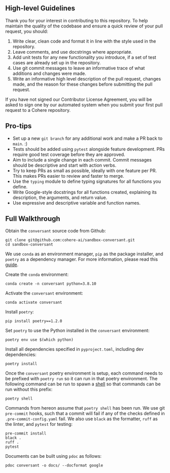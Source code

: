 ## High-level Guidelines

Thank you for your interest in contributing to this repository. To help maintain
the quality of the codebase and ensure a quick review of your pull request, you
should:

1. Write clear, clean code and format it in line with the style used in the 
repository.
2. Leave comments, and use docstrings where appropriate.
3. Add unit tests for any new functionality you introduce, if a set of test cases
are already set up in the repository.
4. Use git commit messages to leave an informative trace of what additions and
changes were made.
5. Write an informative high level description of the pull request, changes made,
and the reason for these changes before submitting the pull request.

If you have not signed our Contributor License Agreement, you will be asked to
sign one by our automated system when you submit your first pull request to
a Cohere repository.

## Pro-tips
- Set up a new `git branch` for any additional work and make a PR back to `main`. :)
- Tests should be added using `pytest` alongside feature development. PRs require good test coverage before they are approved.
- Aim to include a single change in each commit. Commit messages should be descriptive and start with action verbs.
- Try to keep PRs as small as possible, ideally with one feature per PR. This makes PRs easier to review and faster to merge. 
- Use the `typing` module to define typing signatures for all functions you define.
- Write Google-style docstrings for all functions created, explaining its description, the arguments, and return value.
- Use expressive and descriptive variable and function names.

## Full Walkthrough

Obtain the `conversant` source code from Github:
```
git clone git@github.com:cohere-ai/sandbox-conversant.git
cd sandbox-conversant
```

We use `conda` as an environment manager, `pip` as the package installer, and `poetry` as a dependency manager. For more information, please read this [guide](https://ealizadeh.com/blog/guide-to-python-env-pkg-dependency-using-conda-poetry). 

Create the `conda` environment:
```
conda create -n conversant python=3.8.10
```

Activate the `conversant` environment:
```
conda activate conversant
```

Install `poetry`:
```
pip install poetry==1.2.0
```

Set `poetry` to use the Python installed in the `conversant` environment:
```
poetry env use $(which python)
```

Install all dependencies specified in `pyproject.toml`, including dev dependencies:
```
poetry install
```

Once the `conversant` poetry environment is setup, each command needs to be prefixed with `poetry run` so it can run in that poetry environment. The following command can be run to spawn a [shell](https://python-poetry.org/docs/cli/#shell) so that commands can be run without this prefix:
```
poetry shell
```

Commands from hereon assume that `poetry shell` has been run. We use git `pre-commit` hooks, such that a commit will fail if any of the checks defined in `.pre-commit-config.yaml` fail. We also use `black` as the formatter, `ruff` as the linter, and `pytest` for testing:
```
pre-commit install
black .
ruff .
pytest
```

Documents can be built using `pdoc` as follows:
```
pdoc conversant -o docs/ --docformat google
```